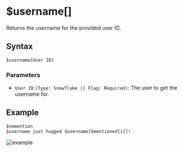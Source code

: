 # $username[]
Returns the username for the provided user ID.

## Syntax
```
$username[User ID]
```

### Parameters
- `User ID` `(Type: Snowflake || Flag: Required)`: The user to get the username for.

## Example
```
$nomention
$username just hugged $username[$mentioned[1]]!
```
![example](https://user-images.githubusercontent.com/69215413/114783383-f430a680-9d47-11eb-91e5-6ade1c6ef234.png)
